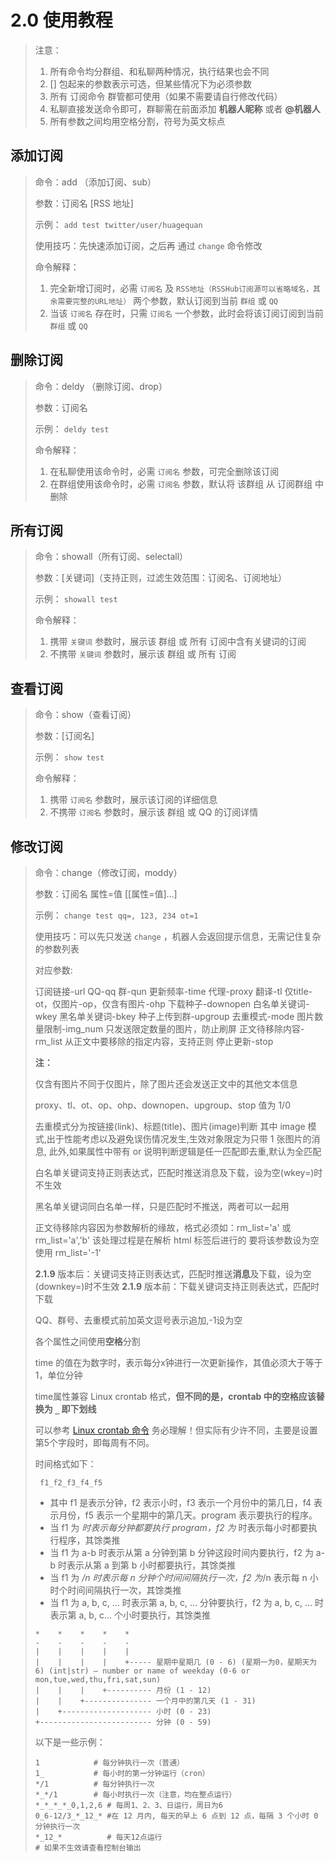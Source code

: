 # 2.0 使用教程

> 注意：
>
> 1. 所有命令均分群组、和私聊两种情况，执行结果也会不同
> 2. [] 包起来的参数表示可选，但某些情况下为必须参数
> 3. 所有 订阅命令 群管都可使用（如果不需要请自行修改代码）
> 4. 私聊直接发送命令即可，群聊需在前面添加 **机器人昵称** 或者 **@机器人**
> 5. 所有参数之间均用空格分割，符号为英文标点

## 添加订阅

> 命令：add （添加订阅、sub）
>
> 参数：订阅名 [RSS 地址]
>
> 示例： `add test twitter/user/huagequan`
>
> 使用技巧：先快速添加订阅，之后再 通过 `change` 命令修改
>
> 命令解释：
>
> 1. 完全新增订阅时，必需 `订阅名` 及 `RSS地址（RSSHub订阅源可以省略域名，其余需要完整的URL地址）` 两个参数，默认订阅到当前 `群组` 或 `QQ`
> 2. 当该 `订阅名` 存在时，只需 `订阅名` 一个参数，此时会将该订阅订阅到当前 `群组` 或 `QQ`

## 删除订阅

> 命令：deldy （删除订阅、drop）
>
> 参数：订阅名
>
> 示例： `deldy test`
>
> 命令解释：
>
> 1. 在私聊使用该命令时，必需 `订阅名` 参数，可完全删除该订阅
> 2. 在群组使用该命令时，必需 `订阅名` 参数，默认将 该群组 从 订阅群组 中删除

## 所有订阅

> 命令：showall（所有订阅、selectall）
>
> 参数：[关键词]（支持正则，过滤生效范围：订阅名、订阅地址）
>
> 示例： `showall test`
>
> 命令解释：
>
> 1. 携带 `关键词` 参数时，展示该 群组 或 所有 订阅中含有关键词的订阅
> 2. 不携带 `关键词` 参数时，展示该 群组 或 所有 订阅

## 查看订阅

> 命令：show（查看订阅）
>
> 参数：[订阅名]
>
> 示例： `show test`
>
> 命令解释：
>
> 1. 携带 `订阅名` 参数时，展示该订阅的详细信息
> 2. 不携带 `订阅名` 参数时，展示该 群组 或 QQ 的订阅详情

## 修改订阅

> 命令：change（修改订阅，moddy）
>
> 参数：订阅名 属性=值 [[属性=值]...]
>
> 示例： `change test qq=, 123, 234 ot=1`
>
> 使用技巧：可以先只发送 `change` ，机器人会返回提示信息，无需记住复杂的参数列表
>
> 对应参数:
>
> 订阅链接-url QQ-qq 群-qun 更新频率-time
> 代理-proxy 翻译-tl 仅title-ot，仅图片-op，仅含有图片-ohp
> 下载种子-downopen 白名单关键词-wkey 黑名单关键词-bkey 种子上传到群-upgroup
> 去重模式-mode
> 图片数量限制-img_num 只发送限定数量的图片，防止刷屏
> 正文待移除内容-rm_list 从正文中要移除的指定内容，支持正则
> 停止更新-stop
>
> **注：**
>
> 仅含有图片不同于仅图片，除了图片还会发送正文中的其他文本信息
>
> proxy、tl、ot、op、ohp、downopen、upgroup、stop  值为 1/0
>
> 去重模式分为按链接(link)、标题(title)、图片(image)判断
> 其中 image 模式,出于性能考虑以及避免误伤情况发生,生效对象限定为只带 1 张图片的消息,
> 此外,如果属性中带有 or 说明判断逻辑是任一匹配即去重,默认为全匹配
>
> 白名单关键词支持正则表达式，匹配时推送消息及下载，设为空(wkey=)时不生效
>
> 黑名单关键词同白名单一样，只是匹配时不推送，两者可以一起用
>
> 正文待移除内容因为参数解析的缘故，格式必须如：rm_list='a' 或 rm_list='a','b'
> 该处理过程是在解析 html 标签后进行的
> 要将该参数设为空使用 rm_list='-1'
>
> **2.1.9** 版本后：关键词支持正则表达式，匹配时推送**消息**及下载，设为空(downkey=)时不生效
> **2.1.9** 版本前：下载关键词支持正则表达式，匹配时下载
>
> QQ、群号、去重模式前加英文逗号表示追加,-1设为空
>
> 各个属性之间使用**空格**分割
>
> time 的值在为数字时，表示每分x钟进行一次更新操作，其值必须大于等于 1，单位分钟
>
> time属性兼容 Linux crontab 格式，**但不同的是，crontab 中的空格应该替换为 `_` 即下划线**
>
> 可以参考 [Linux crontab 命令](https://www.runoob.com/linux/linux-comm-crontab.html) 务必理解！但实际有少许不同，主要是设置第5个字段时，即每周有不同。
>
> 时间格式如下：
>
> ```text
>  f1_f2_f3_f4_f5
> ```
>
> - 其中 f1 是表示分钟，f2 表示小时，f3 表示一个月份中的第几日，f4 表示月份，f5 表示一个星期中的第几天。program 表示要执行的程序。
> - 当 f1 为 *时表示每分钟都要执行 program，f2 为* 时表示每小时都要执行程序，其馀类推
> - 当 f1 为 a-b 时表示从第 a 分钟到第 b 分钟这段时间内要执行，f2 为 a-b 时表示从第 a 到第 b 小时都要执行，其馀类推
> - 当 f1 为 */n 时表示每 n 分钟个时间间隔执行一次，f2 为*/n 表示每 n 小时个时间间隔执行一次，其馀类推
> - 当 f1 为 a, b, c, ... 时表示第 a, b, c, ... 分钟要执行，f2 为 a, b, c, ... 时表示第 a, b, c... 个小时要执行，其馀类推
>
> ```text
> *    *    *    *    *
> -    -    -    -    -
> |    |    |    |    |
> |    |    |    |    +----- 星期中星期几 (0 - 6) (星期一为0，星期天为6) (int|str) – number or name of weekday (0-6 or mon,tue,wed,thu,fri,sat,sun)
> |    |    |    +---------- 月份 (1 - 12)
> |    |    +--------------- 一个月中的第几天 (1 - 31)
> |    +-------------------- 小时 (0 - 23)
> +------------------------- 分钟 (0 - 59)
> ```
>
> 以下是一些示例：
>
> ``` text
> 1            # 每分钟执行一次（普通）
> 1_           # 每小时的第一分钟运行（cron）
> */1          # 每分钟执行一次
> *_*/1        # 每小时执行一次（注意，均在整点运行）
> *_*_*_*_0,1,2,6 # 每周1、2、3、日运行，周日为6
> 0_6-12/3_*_12_* #在 12 月内, 每天的早上 6 点到 12 点，每隔 3 个小时 0 分钟执行一次
> *_12_*          # 每天12点运行
> # 如果不生效请查看控制台输出
> ```
